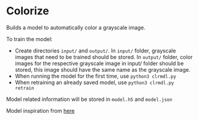 # Colorize

Builds a model to automatically color a grayscale image.

To train the model:
* Create directories `input/` and `output/`. In `input/` folder, grayscale images that need to be trained should be stored. In `output/` folder, color images for the respective grayscale image in input/ folder should be stored, this image should have the same name as the grayscale image.
* When running the model for the first time, use `python3 clrmdl.py` 
* When retraining an already saved model, use `python3 clrmdl.py retrain`

Model related information will be stored in `model.h5` and `model.json`

Model inspiration from [here](http://tinyclouds.org/colorize/)



